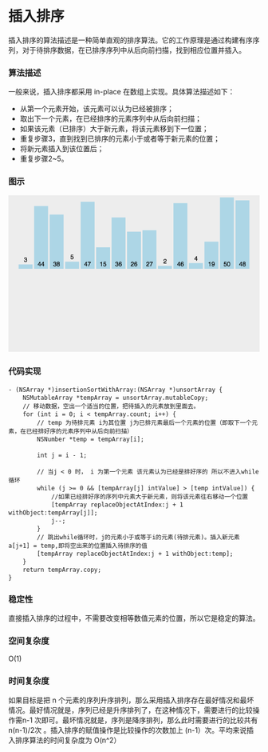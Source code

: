 # 插入排序

插入排序的算法描述是一种简单直观的排序算法。它的工作原理是通过构建有序序列，对于待排序数据，在已排序序列中从后向前扫描，找到相应位置并插入。

### 算法描述
一般来说，插入排序都采用 in-place 在数组上实现。具体算法描述如下：

* 从第一个元素开始，该元素可以认为已经被排序；
* 取出下一个元素，在已经排序的元素序列中从后向前扫描；
* 如果该元素（已排序）大于新元素，将该元素移到下一位置；
* 重复步骤3，直到找到已排序的元素小于或者等于新元素的位置；
* 将新元素插入到该位置后；
* 重复步骤2~5。

### 图示
![插入排序](https://github.com/sunjinshuai/Play-Leetcode/blob/master/Algorithm-Sort/InsertionSort/InsertionSort.gif)

### 代码实现
```
- (NSArray *)insertionSortWithArray:(NSArray *)unsortArray {
    NSMutableArray *tempArray = unsortArray.mutableCopy;
    // 移动数据，空出一个适当的位置，把待插入的元素放到里面去。
    for (int i = 0; i < tempArray.count; i++) {
        // temp 为待排元素 i为其位置 j为已排元素最后一个元素的位置（即取下一个元素，在已经排好序的元素序列中从后向前扫描）
        NSNumber *temp = tempArray[i];
        
        int j = i - 1;
        
        // 当j < 0 时， i 为第一个元素 该元素认为已经是排好序的 所以不进入while循环
        while (j >= 0 && [tempArray[j] intValue] > [temp intValue]) {
            //如果已经排好序的序列中元素大于新元素，则将该元素往右移动一个位置
            [tempArray replaceObjectAtIndex:j + 1 withObject:tempArray[j]];
            j--;
        }
        // 跳出while循环时，j的元素小于或等于i的元素(待排元素)。插入新元素 a[j+1] = temp,即将空出来的位置插入待排序的值
        [tempArray replaceObjectAtIndex:j + 1 withObject:temp];
    }
    return tempArray.copy;
}
``` 
 
### 稳定性
直接插入排序的过程中，不需要改变相等数值元素的位置，所以它是稳定的算法。

### 空间复杂度
O(1)

### 时间复杂度
如果目标是把 n 个元素的序列升序排列，那么采用插入排序存在最好情况和最坏情况。最好情况就是，序列已经是升序排列了，在这种情况下，需要进行的比较操作需n-1 次即可。最坏情况就是，序列是降序排列，那么此时需要进行的比较共有 n(n-1)/2次 。插入排序的赋值操作是比较操作的次数加上 (n-1）次。平均来说插入排序算法的时间复杂度为 O(n^2）